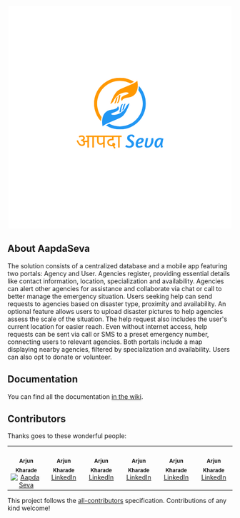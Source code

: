 <p align="center">
<img src="./app/src/main/res/drawable/aapdaseva.png" alt="Aapda Seva">
</p>
<!-- <p align="center">
<a href="https://github.styleci.io/repos/184948124"><img src="https://github.styleci.io/repos/184948124/shield?style=flat" alt="StyleCI"></a>
<a href="https://travis-ci.org/eduayme/RescueApp"><img src="https://api.travis-ci.com/eduayme/RescueApp.svg?branch=master" alt="Build Status"></a>
<a href="https://github.com/eduayme/RescueApp/releases/tag/v1.3.2"><img src="https://img.shields.io/badge/version-v1.3.2-blue"></a>
<a href="https://github.com/eduayme/RescueApp/blob/master/LICENSE"><img src="https://img.shields.io/badge/License-GPLv3-blue.svg" alt="License"></a>
</p> -->

## About AapdaSeva

The solution consists of a centralized database and a mobile app featuring two portals: Agency and
User. Agencies register, providing essential details like contact information, location, specialization
and availability. Agencies can alert other agencies for assistance and collaborate via chat or call to
better manage the emergency situation. Users seeking help can send requests to agencies based on
disaster type, proximity and availability. An optional feature allows users to upload disaster pictures
to help agencies assess the scale of the situation. The help request also includes the user's current
location for easier reach. Even without internet access, help requests can be sent via call or SMS to a
preset emergency number, connecting users to relevant agencies. Both portals include a map
displaying nearby agencies, filtered by specialization and availability. Users can also opt to donate or
volunteer.

## Documentation

You can find all the documentation [in the wiki](https://github.com/Akharade1809/Aapda_Seva.git).

<!-- ## License
The RescueApp is an open-source software licensed under the [GPL v3 license](https://opensource.org/licenses/GPL-3.0). -->

## Contributors

Thanks goes to these wonderful people:

<!-- ALL-CONTRIBUTORS-LIST:START - Do not remove or modify this section -->
<!-- prettier-ignore-start -->
<!-- markdownlint-disable -->
<table>
  <tbody>
    <tr>
      <td align="center" valign="top" width="16%"><br />
      <sub><b>Arjun Kharade</title="Ideas,Planning,&Feedback"></b></sub><br/><a href="https://www.linkedin.com/in/arjun-kharade-526577229/"><img src="https://www.google.com/url?sa=i&url=https%3A%2F%2Fwww.vecteezy.com%2Fpng%2F18930587-linkedin-logo-png-linkedin-icon-transparent-png&psig=AOvVaw1p52HR-CiLIPQZ_021lAj6&ust=1695675091220000&source=images&cd=vfe&opi=89978449&ved=0CBAQjRxqFwoTCMDe0IyQxIEDFQAAAAAdAAAAABAE" alt="Aapda Seva"></a> </td> 
      <td align="center" valign="top" width="16%"><br />
      <sub><b>Arjun Kharade</title="Ideas,Planning,&Feedback"></b></sub><br/><a href="https://www.linkedin.com/in/arjun-kharade-526577229/">LinkedIn</a> </td> 
      <td align="center" valign="top" width="16%"><br />
      <sub><b>Arjun Kharade</title="Ideas,Planning,&Feedback"></b></sub><br/><a href="https://www.linkedin.com/in/arjun-kharade-526577229/">LinkedIn</a> </td> 
      <td align="center" valign="top" width="16%"><br />
      <sub><b>Arjun Kharade</title="Ideas,Planning,&Feedback"></b></sub><br/><a href="https://www.linkedin.com/in/arjun-kharade-526577229/">LinkedIn</a> </td> 
      <td align="center" valign="top" width="16%"><br />
      <sub><b>Arjun Kharade</title="Ideas,Planning,&Feedback"></b></sub><br/><a href="https://www.linkedin.com/in/arjun-kharade-526577229/">LinkedIn</a> </td> 
      <td align="center" valign="top" width="16%"><br />
      <sub><b>Arjun Kharade</title="Ideas,Planning,&Feedback"></b></sub><br/><a href="https://www.linkedin.com/in/arjun-kharade-526577229/">LinkedIn</a> </td>      
    </tr>
    
  </tbody>
</table>

<!-- markdownlint-restore -->
<!-- prettier-ignore-end -->

<!-- ALL-CONTRIBUTORS-LIST:END -->

This project follows the [all-contributors](https://github.com/all-contributors/all-contributors) specification. Contributions of any kind welcome!
